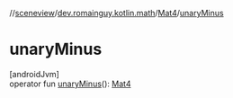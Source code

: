 //[sceneview](../../../index.md)/[dev.romainguy.kotlin.math](../index.md)/[Mat4](index.md)/[unaryMinus](unary-minus.md)

# unaryMinus

[androidJvm]\
operator fun [unaryMinus](unary-minus.md)(): [Mat4](index.md)
